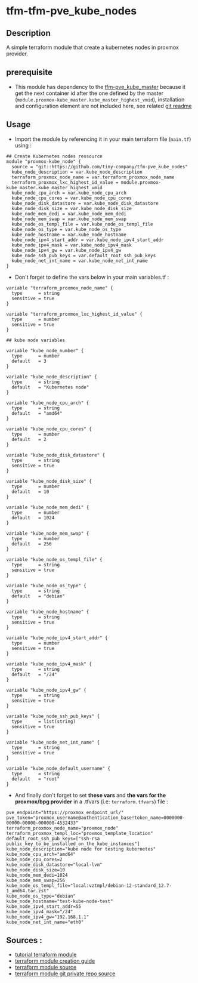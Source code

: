 # tfm-tfm-pve_kube_nodes

## Description

A simple terraform module that create a kubernetes nodes in proxmox provider.

## prerequisite

- This module has dependency to the [tfm-pve_kube_master](https://github.com/tiny-company/tfm-pve_kube_master) because it get the next container id after the one defined by the master (`module.proxmox-kube_master.kube_master_highest_vmid`), installation and configuration element are not included here, see related [git readme](https://github.com/tiny-company/tfm-pve_kube_master/blob/main/readme.md)

## Usage 

- Import the module by referencing it in your main terraform file (`main.tf`) using :
```hcl
## Create Kubernetes nodes ressource
module "proxmox-kube_node" {
  source = "git::https://github.com/tiny-company/tfm-pve_kube_nodes"
  kube_node_description = var.kube_node_description
  terraform_proxmox_node_name = var.terraform_proxmox_node_name
  terraform_proxmox_lxc_highest_id_value = module.proxmox-kube_master.kube_master_highest_vmid
  kube_node_cpu_arch = var.kube_node_cpu_arch
  kube_node_cpu_cores = var.kube_node_cpu_cores
  kube_node_disk_datastore = var.kube_node_disk_datastore
  kube_node_disk_size = var.kube_node_disk_size
  kube_node_mem_dedi = var.kube_node_mem_dedi
  kube_node_mem_swap = var.kube_node_mem_swap
  kube_node_os_templ_file = var.kube_node_os_templ_file
  kube_node_os_type = var.kube_node_os_type
  kube_node_hostname = var.kube_node_hostname
  kube_node_ipv4_start_addr = var.kube_node_ipv4_start_addr
  kube_node_ipv4_mask = var.kube_node_ipv4_mask
  kube_node_ipv4_gw = var.kube_node_ipv4_gw
  kube_node_ssh_pub_keys = var.default_root_ssh_pub_keys
  kube_node_net_int_name = var.kube_node_net_int_name
}
```

- Don't forget to define the vars below in your main variables.tf :
```hcl
variable "terraform_proxmox_node_name" {
  type      = string
  sensitive = true
}

variable "terraform_proxmox_lxc_highest_id_value" {
  type      = number
  sensitive = true
}

## kube node variables

variable "kube_node_number" {
  type      = number
  default   = 3
}

variable "kube_node_description" {
  type      = string
  default   = "Kubernetes node"
}

variable "kube_node_cpu_arch" {
  type      = string
  default   = "amd64"
}

variable "kube_node_cpu_cores" {
  type      = number
  default   = 2
}

variable "kube_node_disk_datastore" {
  type      = string
  sensitive = true
}

variable "kube_node_disk_size" {
  type      = number
  default   = 10
}

variable "kube_node_mem_dedi" {
  type      = number
  default   = 1024
}

variable "kube_node_mem_swap" {
  type      = number
  default   = 256
}

variable "kube_node_os_templ_file" {
  type      = string
  sensitive = true
}

variable "kube_node_os_type" {
  type      = string
  default   = "debian"
}

variable "kube_node_hostname" {
  type      = string
  sensitive = true
}

variable "kube_node_ipv4_start_addr" {
  type      = number
  sensitive = true
}

variable "kube_node_ipv4_mask" {
  type      = string
  default   = "/24"
}

variable "kube_node_ipv4_gw" {
  type      = string
  sensitive = true
}

variable "kube_node_ssh_pub_keys" {
  type      = list(string)
  sensitive = true
}

variable "kube_node_net_int_name" {
  type      = string
  sensitive = true
}

variable "kube_node_default_username" {
  type      = string
  default   = "root"
}
```

- And finally don't forget to set **these vars** and **the vars for the proxmox/bpg provider** in a .tfvars (i.e: `terraform.tfvars`) file  :
```hcl
pve_endpoint="https://proxmox_endpoint_url/"
pve_token="proxmox_username@authentication_base!token_name=0000000-00000-00000-000000-4532433"
terraform_proxmox_node_name="proxmox_node"
terraform_proxmox_templ_loc="proxmox_template_location"
default_root_ssh_pub_keys=["ssh-rsa public_key_to_be_installed_on_the_kube_instances"]
kube_node_description="kube node for testing kubernetes"
kube_node_cpu_arch="amd64"
kube_node_cpu_cores=2
kube_node_disk_datastore="local-lvm"
kube_node_disk_size=10
kube_node_mem_dedi=1024
kube_node_mem_swap=256
kube_node_os_templ_file="local:vztmpl/debian-12-standard_12.7-1_amd64.tar.zst"
kube_node_os_type="debian"
kube_node_hostname="test-kube-node-test"
kube_node_ipv4_start_addr=55
kube_node_ipv4_mask="/24"
kube_node_ipv4_gw="192.168.1.1"
kube_node_net_int_name="eth0"
```

## Sources : 

- [tutorial terraform module](https://developer.hashicorp.com/terraform/tutorials/modules/module)
- [terraform module creation guide](https://developer.hashicorp.com/terraform/language/modules/develop)
- [terraform module source](https://developer.hashicorp.com/terraform/language/modules/sources#github)
- [terraform module git private repo source](https://medium.com/@dipandergoyal/terraform-using-private-git-repo-as-module-source-d20d8cec7c5)